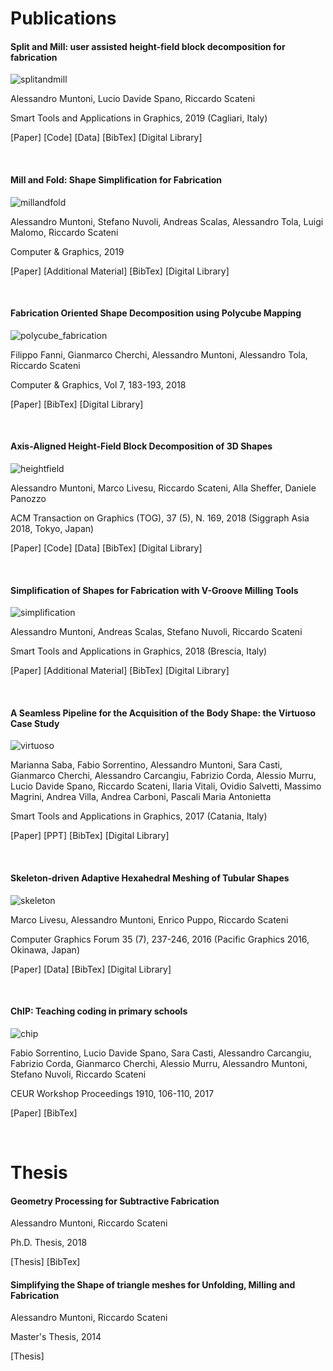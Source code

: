 # Publications

#### Split and Mill: user assisted height-field block decomposition for fabrication

![splitandmill](/images/splitandmill.png)

Alessandro Muntoni, Lucio Davide Spano,  Riccardo Scateni

Smart Tools and Applications in Graphics, 2019 (Cagliari, Italy)

[Paper] [Code] [Data] [BibTex] [Digital Library]

&nbsp;

#### Mill and Fold: Shape Simplification for Fabrication

![millandfold](/images/millandfold.png)

Alessandro Muntoni, Stefano Nuvoli, Andreas Scalas, Alessandro Tola, Luigi Malomo,  Riccardo Scateni

Computer & Graphics, 2019

[Paper] [Additional Material] [BibTex] [Digital Library]

&nbsp;

#### Fabrication Oriented Shape Decomposition using Polycube Mapping

![polycube_fabrication](/images/polycube_fabrication.png)

Filippo Fanni, Gianmarco Cherchi, Alessandro Muntoni, Alessandro Tola, Riccardo Scateni

Computer & Graphics, Vol 7, 183-193, 2018

[Paper] [BibTex] [Digital Library]

&nbsp;

#### Axis-Aligned Height-Field Block Decomposition of 3D Shapes

![heightfield](/images/heightfield.png)

Alessandro Muntoni, Marco Livesu, Riccardo Scateni, Alla Sheffer, Daniele Panozzo

ACM Transaction on Graphics (TOG), 37 (5), N. 169, 2018
(Siggraph Asia 2018, Tokyo, Japan)

[Paper] [Code] [Data] [BibTex] [Digital Library]

&nbsp;

#### Simplification of Shapes for Fabrication with V-Groove Milling Tools

![simplification](/images/simplification.png)

Alessandro Muntoni, Andreas Scalas, Stefano Nuvoli, Riccardo Scateni

Smart Tools and Applications in Graphics, 2018 (Brescia, Italy)

[Paper] [Additional Material] [BibTex] [Digital Library]

&nbsp;

#### A Seamless Pipeline for the Acquisition of the Body Shape: the Virtuoso Case Study

![virtuoso](/images/virtuoso.png)

Marianna Saba, Fabio Sorrentino, Alessandro Muntoni, Sara Casti, Gianmarco Cherchi, Alessandro Carcangiu, Fabrizio Corda, Alessio Murru, Lucio Davide Spano, Riccardo Scateni, Ilaria Vitali, Ovidio Salvetti, Massimo Magrini, Andrea Villa, Andrea Carboni, Pascali Maria Antonietta

Smart Tools and Applications in Graphics, 2017 (Catania, Italy)

[Paper] [PPT] [BibTex] [Digital Library]

&nbsp;

#### Skeleton‐driven Adaptive Hexahedral Meshing of Tubular Shapes

![skeleton](/images/skeleton.png)

Marco Livesu, Alessandro Muntoni, Enrico Puppo, Riccardo Scateni

Computer Graphics Forum 35 (7), 237-246, 2016 (Pacific Graphics 2016, Okinawa, Japan)

[Paper] [Data] [BibTex] [Digital Library]

&nbsp;

#### ChIP: Teaching coding in primary schools

![chip](/images/chip.png)

Fabio Sorrentino, Lucio Davide Spano, Sara Casti, Alessandro Carcangiu, Fabrizio Corda, Gianmarco Cherchi, Alessio Murru, Alessandro Muntoni, Stefano Nuvoli, Riccardo Scateni

CEUR Workshop Proceedings 1910, 106-110, 2017

[Paper] [BibTex]

&nbsp;

# Thesis

#### Geometry Processing for Subtractive Fabrication

Alessandro Muntoni, Riccardo Scateni

Ph.D. Thesis, 2018

[Thesis] [BibTex]

#### Simplifying the Shape of triangle meshes for Unfolding, Milling and Fabrication

Alessandro Muntoni, Riccardo Scateni

Master's Thesis, 2014

[Thesis]

&nbsp;
